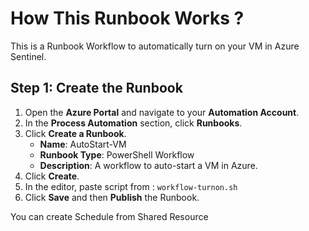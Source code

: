 # How This Runbook Works ?

This is a Runbook Workflow to automatically turn on your VM in Azure Sentinel.

## Step 1: Create the Runbook

1. Open the **Azure Portal** and navigate to your **Automation Account**.
2. In the **Process Automation** section, click **Runbooks**.
3. Click **Create a Runbook**.
   - **Name**: AutoStart-VM
   - **Runbook Type**: PowerShell Workflow
   - **Description**: A workflow to auto-start a VM in Azure.
4. Click **Create**.
5. In the editor, paste script from : `workflow-turnon.sh`
6. Click **Save** and then **Publish** the Runbook.

You can create Schedule from Shared Resource
